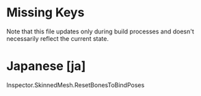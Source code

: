 # Missing Keys
Note that this file updates only during build processes and doesn't necessarily reflect the current state.

# Japanese [ja]
Inspector.SkinnedMesh.ResetBonesToBindPoses  

